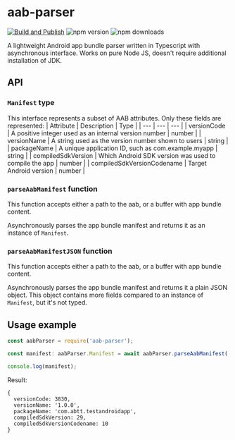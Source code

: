 # aab-parser

[![Build and Publish](https://github.com/qucumbah/aab-parser/actions/workflows/npm-publish.yml/badge.svg)](https://github.com/qucumbah/aab-parser/actions/workflows/npm-publish.yml)
![npm version](https://img.shields.io/npm/v/aab-parser)
![npm downloads](https://img.shields.io/npm/dw/aab-parser)

A lightweight Android app bundle parser written in Typescript with asynchronous interface. Works on pure Node JS, doesn't require additional installation of JDK.

## API

### `Manifest` type

This interface represents a subset of AAB attributes.
Only these fields are represented:
| Attribute | Description | Type |
| --- | --- | --- |
| versionCode | A positive integer used as an internal version number | number |
| versionName | A string used as the version number shown to users | string |
| packageName | A unique application ID, such as com.example.myapp | string |
| compiledSdkVersion | Which Android SDK version was used to compile the app | number |
| compiledSdkVersionCodename | Target Android version | number |

### `parseAabManifest` function

This function accepts either a path to the aab, or a buffer with app bundle content.

Asynchronously parses the app bundle manifest and returns it as an instance of `Manifest`.

### `parseAabManifestJSON` function

This function accepts either a path to the aab, or a buffer with app bundle content.

Asynchronously parses the app bundle manifest and returns it a plain JSON object. This object contains more fields compared to an instance of `Manifest`, but it's not typed.

## Usage example

```ts
const aabParser = require('aab-parser');

const manifest: aabParser.Manifest = await aabParser.parseAabManifest('./bundle.aab');

console.log(manifest);
```

Result:
```
{
  versionCode: 3830,
  versionName: '1.0.0',
  packageName: 'com.abtt.testandroidapp',
  compiledSdkVersion: 29,
  compiledSdkVersionCodename: 10
}
```
